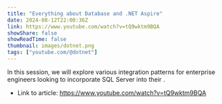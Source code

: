 ```yaml
---
title: "Everything about Database and .NET Aspire"
date: 2024-08-12T22:00:36Z
link: https://www.youtube.com/watch?v=tQ9wktm9BQA
showShare: false
showReadTime: false
thumbnail: images/dotnet.png
tags: ["youtube.com/@dotnet"]
---
```

In this session, we will explore various integration patterns for enterprise engineers looking to incorporate SQL Server into their .

- Link to article: https://www.youtube.com/watch?v=tQ9wktm9BQA